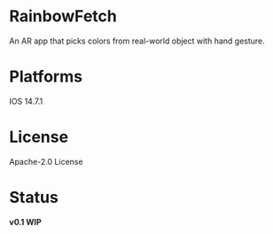 # RainbowFetch

An AR app that picks colors from real-world object with hand gesture.

# Platforms
IOS 14.7.1

# License
Apache-2.0 License

# Status
**v0.1 WIP**
